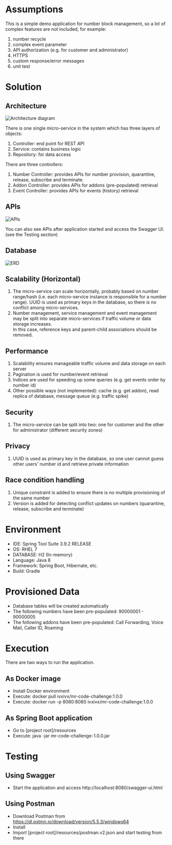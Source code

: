 # Assumptions
This is a simple demo application for number block management, so a lot of complex features are not included, for example:
1. number recycle
1. complex event parameter
1. API authorization (e.g. for customer and administrator)
1. HTTPS
1. custom response/error messages
1. unit test

# Solution
## Architecture
![Architecture diagram](./resources/architecture.png)

There is one single micro-service in the system which has three layers of objects:
1. Controller: end point for REST API
1. Service: contains business logic
1. Repository: for data access

There are three controllers:
1. Number Controller: provides APIs for number provision, quarantine, release, subscribe and terminate.
1. Addon Controller: provides APIs for addons (pre-populated) retrieval
1. Event Controller: provides APIs for events (history) retrieval

## APIs
![APIs](./resources/API.png)

You can also see APIs after application started and access the Swagger UI. (see the Testing section)

## Database
![ERD](./resources/ERD.png)

## Scalability (Horizontal)
1. The micro-service can scale horizontally, probably based on number range/hash (i.e. each micro-service instance is responsible for a number range). UUID is used as primary keys in the database, so there is no conflict among micro-services.
1. Number management, service management and event management may be split into separate micro-services if traffic volume or data storage increases.   
In this case, reference keys and parent-child associations should be removed.

## Performance
1. Scalability ensures manageable traffic volume and data storage on each server
1. Pagination is used for number/event retrieval
1. Indices are used for speeding up some queries (e.g. get events order by number id)
1. Other possible ways (not implemented): cache (e.g. get addon), read replica of database, message queue (e.g. traffic spike)

## Security
1. The micro-service can be split into two: one for customer and the other for administrator (different security zones)

## Privacy
1. UUID is used as primary key in the database, so one user cannot guess other users' number id and retrieve private information

## Race condition handling
1. Unique constraint is added to ensure there is no multiple provisioning of the same number
1. Version is added for detecting conflict updates on numbers (quarantine, release, subscribe and terminate)

# Environment
* IDE: Spring Tool Suite 3.9.2 RELEASE
* OS: RHEL 7
* DATABASE: H2 (In-memory)
* Language: Java 8
* Framework: Spring Boot, Hibernate, etc.
* Build: Gradle

# Provisioned Data
* Database tables will be created automatically
* The following numbers have been pre-populated: 90000001 - 90000005
* The following addons have been pre-populated: Call Forwarding, Voice Mail, Caller ID, Roaming

# Execution
There are two ways to run the application.

## As Docker image
* Install Docker environment
* Execute: docker pull ivxivx/mr-code-challenge:1.0.0
* Execute: docker run -p 8080:8080 ivxivx/mr-code-challenge:1.0.0

## As Spring Boot application
* Go to [project root]/resources
* Execute: java -jar mr-code-challenge-1.0.0.jar

# Testing
## Using Swagger
* Start the application and access http://localhost:8080/swagger-ui.html  

## Using Postman  
* Download Postman from https://dl.pstmn.io/download/version/5.5.3/windows64
* Install
* Import [project root]/resources/postman.v2.json and start testing from there
